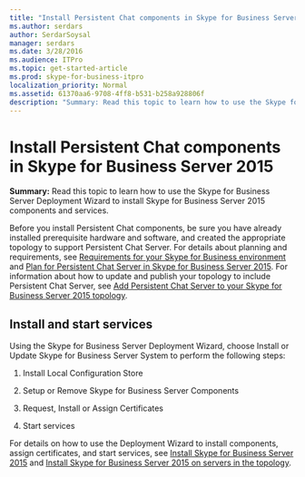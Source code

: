 ```yaml
---
title: "Install Persistent Chat components in Skype for Business Server 2015"
ms.author: serdars
author: SerdarSoysal
manager: serdars
ms.date: 3/28/2016
ms.audience: ITPro
ms.topic: get-started-article
ms.prod: skype-for-business-itpro
localization_priority: Normal
ms.assetid: 61370aa6-9708-4ff8-b531-b258a928806f
description: "Summary: Read this topic to learn how to use the Skype for Business Server Deployment Wizard to install Skype for Business Server 2015 components and services."
---
```


# Install Persistent Chat components in Skype for Business Server 2015
 
**Summary:** Read this topic to learn how to use the Skype for Business Server Deployment Wizard to install Skype for Business Server 2015 components and services.
  
Before you install Persistent Chat components, be sure you have already installed prerequisite hardware and software, and created the appropriate topology to support Persistent Chat Server. For details about planning and requirements, see [Requirements for your Skype for Business environment](../../plan-your-deployment/requirements-for-your-environment/requirements-for-your-environment.md) and [Plan for Persistent Chat Server in Skype for Business Server 2015](../../plan-your-deployment/persistent-chat-server/persistent-chat-server.md). For information about how to update and publish your topology to include Persistent Chat Server, see [Add Persistent Chat Server to your Skype for Business Server 2015 topology](add-persistent-chat-server.md).
  
## Install and start services

Using the Skype for Business Server Deployment Wizard, choose Install or Update Skype for Business Server System to perform the following steps: 
  
1. Install Local Configuration Store
    
2. Setup or Remove Skype for Business Server Components
    
3. Request, Install or Assign Certificates
    
4. Start services
    
For details on how to use the Deployment Wizard to install components, assign certificates, and start services, see [Install Skype for Business Server 2015](../../deploy/install/install.md) and [Install Skype for Business Server 2015 on servers in the topology](../../deploy/install/install-skype-for-business-server.md).
  

